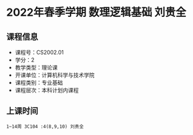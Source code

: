 # 2022年春季学期 数理逻辑基础 刘贵全






## 课程信息

- 课程号：CS2002.01
- 学分：2
- 教学类型：理论课
- 开课单位：计算机科学与技术学院
- 课程类别：专业基础
- 课程层次：本科计划内课程

## 上课时间

```
1~14周 3C104 :4(8,9,10) 刘贵全
```

